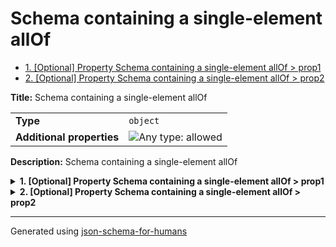# Schema containing a single-element allOf

- [1. [Optional] Property Schema containing a single-element allOf > prop1](#prop1)
- [2. [Optional] Property Schema containing a single-element allOf > prop2](#prop2)

**Title:** Schema containing a single-element allOf

|                           |                                                                             |
| ------------------------- | --------------------------------------------------------------------------- |
| **Type**                  | `object`                                                                    |
| **Additional properties** | ![Any type: allowed](https://img.shields.io/badge/Any%20type-allowed-green) |

**Description:** Schema containing a single-element allOf

<details>
<summary>
<strong> <a name="prop1"></a>1. [Optional] Property Schema containing a single-element allOf > prop1</strong>  

</summary>
<blockquote>

|                |          |
| -------------- | -------- |
| **Type**       | `string` |
| **Default**    | `"hi"`   |
| **Defined in** |          |

**Description:** My string definition

</blockquote>
</details>

<details>
<summary>
<strong> <a name="prop2"></a>2. [Optional] Property Schema containing a single-element allOf > prop2</strong>  

</summary>
<blockquote>

|          |          |
| -------- | -------- |
| **Type** | `number` |

</blockquote>
</details>

----------------------------------------------------------------------------------------------------------------------------
Generated using [json-schema-for-humans](https://github.com/coveooss/json-schema-for-humans)